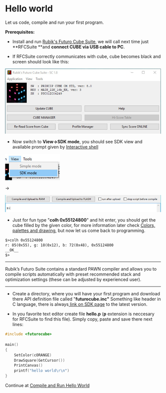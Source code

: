 # Hello world

Let us code, compile and run your first program.

**Prerequisites:**

* Install and run [Rubik's Futuro Cube Suite](http://www.futurocube.com/support/#sw), we will call next time just **RFCSuite **and **connect CUBE via USB cable to PC**.

* If RFCSuite correctly communicates with cube, cube becomes black and screen should look like this:

![](/assets/ConnectedRFCSuite.jpg)

* Now switch to **View-&gt;SDK mode**, you should see SDK view and available prompt given by [Interactive shell](/interactive-shell.md)

![](/assets/ViewSDKmode_small.jpg)

-&gt;

![](/assets/prompt.jpg)

* Just for fun type "**colh 0x55124800**" and hit enter, you should get the cube filled by the given color, for more information later check [Colors, palettes and drawing](/colors-palettes-and-drawing.md), but now let us come back to programming.

```
$>colh 0x55124800
r: 85(0x55), g: 18(0x12), b: 72(0x48), 0x55124800
__OK__
$>
```

---

Rubik’s Futuro Suite contains a standard PAWN compiler and allows you to compile scripts automatically with preset recommended stack and optimization settings \(these can be adjusted by experienced user\).

---

* Create a directory, where you will have your first program and download there API definition file called "**futurocube.inc"** Something like header in C language, there is always[ link on SDK page](http://www.futurocube.com/sdk/) to the latest version.

* In you favorite text editor create file **hello.p** \(**p** extension is neccesary for RFCSuite to find this file\). Simply copy, paste and save there next lines:

```c
#include <futurocube>

main()
{
    SetColor(cORANGE)
    DrawSquare(GetCursor())
    PrintCanvas()
    printf("hello world\r\n")
}
```

Continue at [Compile and Run Hello World](/hello-world/compile-and-run-hello-world.md)

